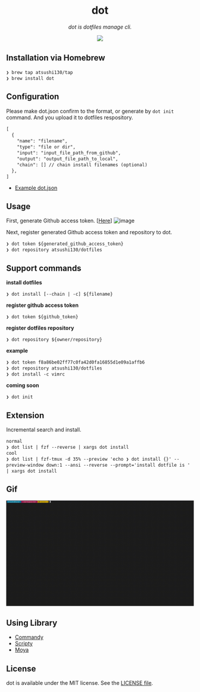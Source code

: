 <p align="center">
    <h1 align="center">dot</h1>
</p1>

<p align="center"><i>dot is dotfiles manage cli.</i></p>

<p align="center">
    <a href=".license-mit"><img src="https://img.shields.io/badge/license-MIT-blue.svg"></a> 
</p>

## Installation via Homebrew
```console
❯ brew tap atsushi130/tap
❯ brew install dot
```

## Configuration
Please make dot.json confirm to the format, or generate by `dot init` command. And you upload it to dotfiles respository.
```
[
  {
    "name": "filename",
    "type": "file or dir",
    "input": "input_file_path_from_github",
    "output": "output_file_path_to_local",
    "chain": [] // chain install filenames (optional)
  },
]
```

- [Example dot.json](https://github.com/atsushi130/dotfiles/blob/master/dot.json)

## Usage
First, generate Github access token. [[Here](https://github.com/settings/tokens/new)]
![image](https://user-images.githubusercontent.com/11363154/55290785-9526c000-5412-11e9-92cc-861da7248307.png)

Next, register generated Github access token and repository to dot.
```console
❯ dot token ${generated_github_access_token}
❯ dot repository atsushi130/dotfiles
```

## Support commands

**install dotfiles**  
```console
❯ dot install [--chain | -c] ${filename}
```

**register github access token**  
```console
❯ dot token ${github_token}
```

**register dotfiles repository**  
```console
❯ dot repository ${owner/repository}
```

**example**
```console
❯ dot token f8a86be02ff77c0fa42d0fa16855d1e09a1affb6
❯ dot repository atsushi130/dotfiles
❯ dot install -c vimrc
```

**coming soon**
```console
❯ dot init
```

## Extension
Incremental search and install.  
```console
normal
❯ dot list | fzf --reverse | xargs dot install
cool
❯ dot list | fzf-tmux -d 35% --preview 'echo ❯ dot install {}' --preview-window down:1 --ansi --reverse --prompt='install dotfile is ' | xargs dot install
```

## Gif
<img src="./resources/dot.gif" />

## Using Library
- [Commandy](https://github.com/atsushi130/Commandy)
- [Scripty](https://github.com/atsushi130/Scripty)
- [Moya](https://github.com/Moya/Moya)

## License
dot is available under the MIT license. See the [LICENSE file](https://github.com/atsushi130/dot/blob/master/license-mit).
